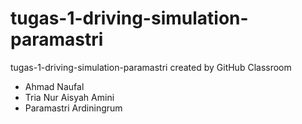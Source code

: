 # tugas-1-driving-simulation-paramastri
tugas-1-driving-simulation-paramastri created by GitHub Classroom


- Ahmad Naufal
- Tria Nur Aisyah Amini
- Paramastri Ardiningrum
